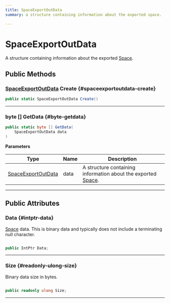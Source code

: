 ```yaml
---
title: SpaceExportOutData
summary: a structure containing information about the exported space. 

---
```


# SpaceExportOutData




A structure containing information about the exported [Space](/unity-api/api/UnityEngine.XR.MagicLeap/MLSpace/UnityEngine.XR.MagicLeap.MLSpace.Space.md).   





## Public Methods

### [SpaceExportOutData](/unity-api/api/UnityEngine.XR.MagicLeap/MLSpace/UnityEngine.XR.MagicLeap.MLSpace.SpaceExportOutData.md) Create {#spaceexportoutdata-create}

```csharp
public static SpaceExportOutData Create()
```






-----------

### byte [] GetData {#byte-getdata}

```csharp
public static byte [] GetData(
    SpaceExportOutData data
)
```


**Parameters**

| Type | Name  | Description  | 
|--|--|--|
| [SpaceExportOutData](/unity-api/api/UnityEngine.XR.MagicLeap/MLSpace/UnityEngine.XR.MagicLeap.MLSpace.SpaceExportOutData.md) |data|A structure containing information about the exported [Space](/unity-api/api/UnityEngine.XR.MagicLeap/MLSpace/UnityEngine.XR.MagicLeap.MLSpace.Space.md). |






-----------

## Public Attributes

### Data {#intptr-data}

[Space](/unity-api/api/UnityEngine.XR.MagicLeap/MLSpace/UnityEngine.XR.MagicLeap.MLSpace.Space.md) data. This is binary data and typically does not include a terminating null character. 

```csharp

public IntPtr Data;

```






-----------

### Size {#readonly-ulong-size}

Binary data size in bytes. 

```csharp

public readonly ulong Size;

```






-----------


